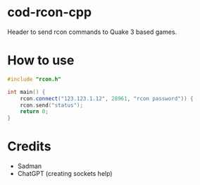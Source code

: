 # cod-rcon-cpp
Header to send rcon commands to Quake 3 based games.

# How to use

```cpp
#include "rcon.h"

int main() {
    rcon.connect("123.123.1.12", 28961, "rcon password")) {
    rcon.send("status");
    return 0;
}
```

# Credits
- Sadman
- ChatGPT (creating sockets help)
